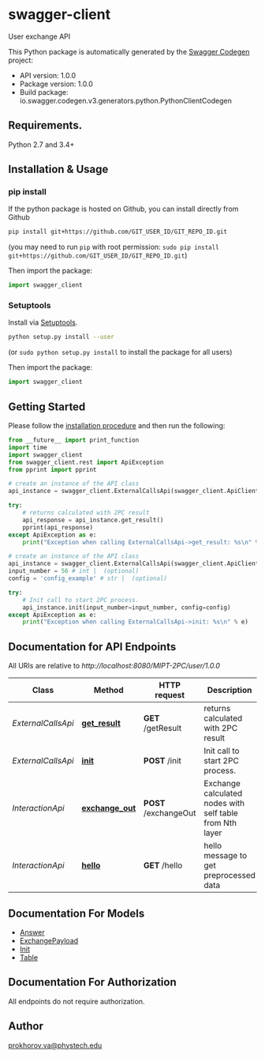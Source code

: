 # swagger-client
User exchange API

This Python package is automatically generated by the [Swagger Codegen](https://github.com/swagger-api/swagger-codegen) project:

- API version: 1.0.0
- Package version: 1.0.0
- Build package: io.swagger.codegen.v3.generators.python.PythonClientCodegen

## Requirements.

Python 2.7 and 3.4+

## Installation & Usage
### pip install

If the python package is hosted on Github, you can install directly from Github

```sh
pip install git+https://github.com/GIT_USER_ID/GIT_REPO_ID.git
```
(you may need to run `pip` with root permission: `sudo pip install git+https://github.com/GIT_USER_ID/GIT_REPO_ID.git`)

Then import the package:
```python
import swagger_client 
```

### Setuptools

Install via [Setuptools](http://pypi.python.org/pypi/setuptools).

```sh
python setup.py install --user
```
(or `sudo python setup.py install` to install the package for all users)

Then import the package:
```python
import swagger_client
```

## Getting Started

Please follow the [installation procedure](#installation--usage) and then run the following:

```python
from __future__ import print_function
import time
import swagger_client
from swagger_client.rest import ApiException
from pprint import pprint

# create an instance of the API class
api_instance = swagger_client.ExternalCallsApi(swagger_client.ApiClient(configuration))

try:
    # returns calculated with 2PC result
    api_response = api_instance.get_result()
    pprint(api_response)
except ApiException as e:
    print("Exception when calling ExternalCallsApi->get_result: %s\n" % e)

# create an instance of the API class
api_instance = swagger_client.ExternalCallsApi(swagger_client.ApiClient(configuration))
input_number = 56 # int |  (optional)
config = 'config_example' # str |  (optional)

try:
    # Init call to start 2PC process.
    api_instance.init(input_number=input_number, config=config)
except ApiException as e:
    print("Exception when calling ExternalCallsApi->init: %s\n" % e)
```

## Documentation for API Endpoints

All URIs are relative to *http://localhost:8080/MIPT-2PC/user/1.0.0*

Class | Method | HTTP request | Description
------------ | ------------- | ------------- | -------------
*ExternalCallsApi* | [**get_result**](docs/ExternalCallsApi.md#get_result) | **GET** /getResult | returns calculated with 2PC result
*ExternalCallsApi* | [**init**](docs/ExternalCallsApi.md#init) | **POST** /init | Init call to start 2PC process.
*InteractionApi* | [**exchange_out**](docs/InteractionApi.md#exchange_out) | **POST** /exchangeOut | Exchange calculated nodes with self table from Nth layer
*InteractionApi* | [**hello**](docs/InteractionApi.md#hello) | **GET** /hello | hello message to get preprocessed data

## Documentation For Models

 - [Answer](docs/Answer.md)
 - [ExchangePayload](docs/ExchangePayload.md)
 - [Init](docs/Init.md)
 - [Table](docs/Table.md)

## Documentation For Authorization

 All endpoints do not require authorization.


## Author

prokhorov.va@phystech.edu
